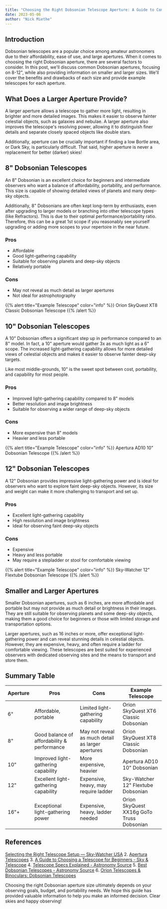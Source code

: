 ```yaml
---
title: "Choosing the Right Dobsonian Telescope Aperture: A Guide to Common Sizes"
date: 2023-05-06
author: "Nick Miethe"
---
```


## Introduction

Dobsonian telescopes are a popular choice among amateur astronomers due to their affordability, ease of use, and large apertures. When it comes to choosing the right Dobsonian aperture, there are several factors to consider. In this post, we'll discuss common Dobsonian apertures, focusing on 8-12", while also providing information on smaller and larger sizes. We'll cover the benefits and drawbacks of each size and provide example telescopes for each aperture.

## What Does a Larger Aperture Provide?

A larger aperture allows a telescope to gather more light, resulting in brighter and more detailed images. This makes it easier to observe fainter celestial objects, such as galaxies and nebulae. A larger aperture also improves the telescope's resolving power, allowing it to distinguish finer details and separate closely spaced objects like double stars.

Additionally, aperture can be crucially important if finding a low Bortle area, or Dark Sky, is particularly difficult. That said, higher aperture is never a replacement for better (darker) skies!

## 8" Dobsonian Telescopes

An 8" Dobsonian is an excellent choice for beginners and intermediate observers who want a balance of affordability, portability, and performance. This size is capable of showing detailed views of planets and many deep-sky objects.

Additionally, 8" Dobsonians are often kept long-term by enthusiasts, even after upgrading to larger models or branching into other telescope types (like Refractors). This is due to their optimal performance/portability ratio. Therefore, this can be a great 1st scope if you reasonably see yourself upgrading or adding more scopes to your repertoire in the near future.

### Pros

- Affordable
- Good light-gathering capability
- Suitable for observing planets and deep-sky objects
- Relatively portable

### Cons

- May not reveal as much detail as larger apertures
- Not ideal for astrophotography

{{% alert title="Example Telescope" color="info" %}}
Orion SkyQuest XT8 Classic Dobsonian Telescope
{{% /alert %}}

## 10" Dobsonian Telescopes

A 10" Dobsonian offers a significant step up in performance compared to an 8" model. In fact, a 10" aperture would gather 3x as much light as a 6" scope. The increased light-gathering capability allows for more detailed views of celestial objects and makes it easier to observe fainter deep-sky targets.

Like most middle-grounds, 10" is the sweet spot between cost, portability, and capability for most people.

### Pros

- Improved light-gathering capability compared to 8" models
- Better resolution and image brightness
- Suitable for observing a wider range of deep-sky objects

### Cons

- More expensive than 8" models
- Heavier and less portable

{{% alert title="Example Telescope" color="info" %}}
Apertura AD10 10" Dobsonian Telescope
{{% /alert %}}

## 12" Dobsonian Telescopes

A 12" Dobsonian provides impressive light-gathering power and is ideal for observers who want to explore faint deep-sky objects. However, its size and weight can make it more challenging to transport and set up.

### Pros

- Excellent light-gathering capability
- High resolution and image brightness
- Ideal for observing faint deep-sky objects

### Cons

- Expensive
- Heavy and less portable
- May require a stepladder or stool for comfortable viewing

{{% alert title="Example Telescope" color="info" %}}
Sky-Watcher 12" Flextube Dobsonian Telescope
{{% /alert %}}

## Smaller and Larger Apertures

Smaller Dobsonian apertures, such as 6 inches, are more affordable and portable but may not provide as much detail or brightness in their images. They are still suitable for observing planets and some deep-sky objects, making them a good choice for beginners or those with limited storage and transportation options.

Larger apertures, such as 16 inches or more, offer exceptional light-gathering power and can reveal stunning details in celestial objects. However, they are expensive, heavy, and often require a ladder for comfortable viewing. These telescopes are best suited for experienced observers with dedicated observing sites and the means to transport and store them.

## Summary Table

| Aperture | Pros   | Cons  | Example Telescope  |
|----------|-----------|-----------|-------------------------|
| 6" | Affordable, portable  | Limited light-gathering capability  | Orion SkyQuest XT6 Classic Dobsonian  |
| 8" | Good balance of affordability & performance| May not reveal as much detail as larger apertures | Orion SkyQuest XT8 Classic Dobsonian   |
| 10" | Improved light-gathering capability  | More expensive, heavier  | Apertura AD10 10" Dobsonian    |
| 12" | Excellent light-gathering capability  | Expensive, heavy, may require ladder   | Sky-Watcher 12" Flextube Dobsonian       |
| 16"+ | Exceptional light-gathering power | Expensive, heavy, ladder needed | Orion SkyQuest XX16g GoTo Truss Dobsonian|

## References

   [Selecting the Right Telescope Setup — Sky-Watcher USA](https://www.skywatcherusa.com/blogs/news/first)
2. [Apertura Telescopes](https://www.highpointscientific.com/telescopes#/filter:manufacturer:Apertura)
3. [A Guide to Choosing a Telescope for Beginners - Sky & Telescope](https://skyandtelescope.org/astronomy-equipment/telescope-buying-guide/)
4. [Telescope Specs Explained - Astronomy Source](https://astronomysource.com/telescope-specs-explained/)
5. [Best Dobsonian Telescopes - Astronomy Source](https://astronomysource.com/best-telescopes/dobsonian-telescopes/)
6. [Orion Telescopes & Binoculars: Dobsonian Telescopes](https://www.telescope.com/Orion/Telescopes/Dobsonian-Telescopes/rc/2160/pc/1/12.uts)

Choosing the right Dobsonian aperture size ultimately depends on your observing goals, budget, and portability needs. We hope this guide has provided valuable information to help you make an informed decision. Clear skies and happy observing!
